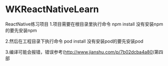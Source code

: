 # WKReactNativeLearn
ReactNative练习项目
1.项目需要在根目录里执行命令 npm install
没有安装npm的要先安装npm

2.然后在工程目录下执行命令 pod install 
没有安装pod的要先安装pod

3.编译可能会报错，错误参考(http://www.jianshu.com/p/7b02dcba4a80)第四部

